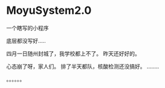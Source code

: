 # MoyuSystem2.0
一个瞎写的小程序

底层都没写好.....

四月一日随州封城了，我学校都上不了。
昨天还好好的。

心态崩了呀，家人们。
排了半天都队，核酸检测还没搞好。
........

。。。。。。
